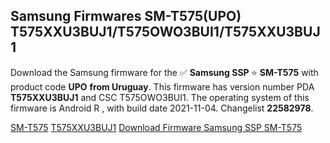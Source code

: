 <h2>Samsung Firmwares SM-T575(UPO) T575XXU3BUJ1/T575OWO3BUI1/T575XXU3BUJ1</h2>
Download the Samsung firmware for the ✅ <strong>Samsung SSP </strong> ⭐ <strong>SM-T575</strong> with product code <strong>UPO</strong> <strong> from Uruguay</strong>. This firmware has version number PDA <strong>T575XXU3BUJ1</strong> and CSC T575OWO3BUI1. The operating system of this firmware is Android R , with build date 2021-11-04. Changelist <strong>22582978</strong>.


[SM-T575](https://samfirm.shop/samsung/model/SM-T575)
[T575XXU3BUJ1](https://samfirm.shop/samsung/pda/T575XXU3BUJ1)
[Download Firmware Samsung SSP SM-T575](https://samfirm.shop/samsung/firmware/471507)
